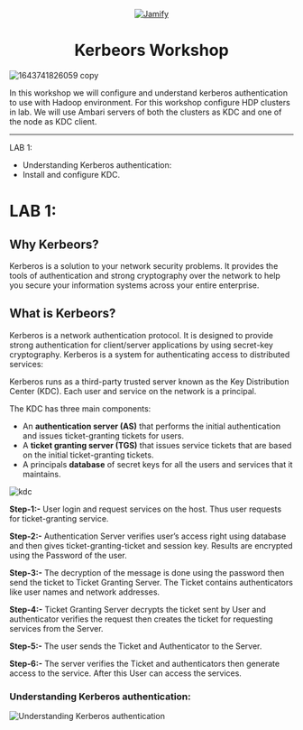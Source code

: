 <p align="center">
  <a href="https://www.jamify.org">
    <img alt="Jamify" src="[https://raw.githubusercontent.com/bhagadepravin/knox-workshop/master/jpeg/image%20(3).png](https://user-images.githubusercontent.com/28974904/173368528-016022de-7dc8-4999-8767-4c334a1719f8.png)" />
  </a>
</p>
<h1 align="center">
   Kerbeors Workshop <br/>
</h1>

![1643741826059 copy](https://user-images.githubusercontent.com/28974904/173368528-016022de-7dc8-4999-8767-4c334a1719f8.png)

In this workshop we will configure and understand kerberos authentication to use with Hadoop environment. For this workshop configure HDP clusters in lab. We will use Ambari servers of both the clusters as KDC and one of the node as KDC client.

------------------------------------------------------------------------------------------------------------------------------

LAB 1: 
  - Understanding Kerberos authentication:
  - Install and configure KDC.


# LAB 1: 

## Why Kerbeors?
Kerberos is a solution to your network security problems. 
It provides the tools of authentication and strong cryptography over the network to help you secure your information systems across your entire enterprise.

##  What is Kerbeors?
Kerberos is a network authentication protocol. 
It is designed to provide strong authentication for client/server applications by using secret-key cryptography. 
Kerberos is a system for authenticating access to distributed services:


Kerberos runs as a third-party trusted server known as the Key Distribution Center (KDC). Each user and service on the network is a principal.

The KDC has three main components:

* An **authentication server (AS)** that performs the initial authentication and issues ticket-granting tickets for users.
* A **ticket granting server (TGS)** that issues service tickets that are based on the initial ticket-granting tickets.
* A principals **database** of secret keys for all the users and services that it maintains.

![kdc](https://user-images.githubusercontent.com/28974904/173366640-c2e90f0d-6cf0-4330-8c9b-49f30944c600.jpeg)


**Step-1:-** 
User login and request services on the host. Thus user requests for ticket-granting service. 
 
**Step-2:-**
 Authentication Server verifies user’s access right using database and then gives ticket-granting-ticket and session key. Results are encrypted using the Password of the user. 
 
**Step-3:-**
 The decryption of the message is done using the password then send the ticket to Ticket Granting Server. The Ticket contains authenticators like user names and network addresses. 
 
**Step-4:-** 
 Ticket Granting Server decrypts the ticket sent by User and authenticator verifies the request then creates the ticket for requesting services from the Server. 
 
**Step-5:-**
 The user sends the Ticket and Authenticator to the Server. 
 
**Step-6:-**
 The server verifies the Ticket and authenticators then generate access to the service. After this User can access the services. 

### Understanding Kerberos authentication:
![Understanding Kerberos authentication](https://user-images.githubusercontent.com/28974904/173363503-e9db7171-610e-4933-a7b1-7bfa089b2632.png)
